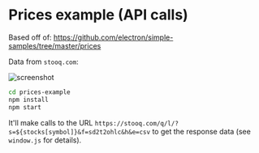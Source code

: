 # Prices example (API calls)

Based off of: <https://github.com/electron/simple-samples/tree/master/prices>

Data from `stooq.com`:

![screenshot](https://cloud.githubusercontent.com/assets/671378/21198004/6e7a3798-c1f2-11e6-8228-495de90b7797.png)

```bash
cd prices-example
npm install
npm start
```

It'll make calls to the URL `https://stooq.com/q/l/?s=${stocks[symbol]}&f=sd2t2ohlc&h&e=csv` to get the response data (see `window.js` for details).
